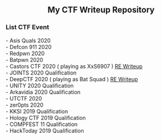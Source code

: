 <h2 align="center">My CTF Writeup Repository</h2>

<h3>List CTF Event</h3>
- Asis Quals 2020<br>
- Defcon 911 2020<br>
- Redpwn 2020<br>
- Batpwn 2020<br>
- Castors CTF 2020 ( playing as XxS6907 ) <a href="https://medium.com/@ret2ex/reverse-engineering-castors-ctf-2020-b80ce7a4670">RE Writeup</a><br> 
- JOINTS 2020 Qualification<br>
- DeepCTF 2020 ( playing as Bat Squad ) <a href="https://medium.com/@ret2ex/reverse-engineering-deep-ctf-2020-ac9e83aa266d">RE Writeup</a><br> 
- UNITY 2020 Qualification<br>
- Arkavidia 2020 Qualification<br>
- UTCTF 2020<br>
- zer0pts 2020<br>
- KKSI 2019 Qualification<br>
- Hology CTF 2019 Qualification<br>
- COMPFEST 11 Qualification<br>
- HackToday 2019 Qualification<br>
